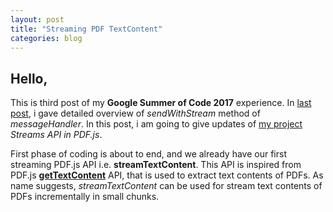 ```yaml
---
layout: post
title: "Streaming PDF TextContent"
categories: blog
---
```


## Hello,

This is third post of my **Google Summer of Code 2017** experience. In [last post](http://mukulmishra.me/blog/sendWithStream-in-PDF.js/), i gave detailed overview of _sendWithStream_ method of _messageHandler_. In this post, i am going to give updates of [my project](https://github.com/mozilla/pdf.js/projects/4) _Streams API in PDF.js_.

First phase of coding is about to end, and we already have our first streaming PDF.js API i.e. **streamTextContent**. This API is inspired from PDF.js [**getTextContent**](https://github.com/mozilla/pdf.js/blob/master/src/display/api.js#L958) API, that is used to extract text contents of PDFs. As name suggests, _streamTextContent_ can be used for stream text contents of PDFs incrementally in small chunks.
